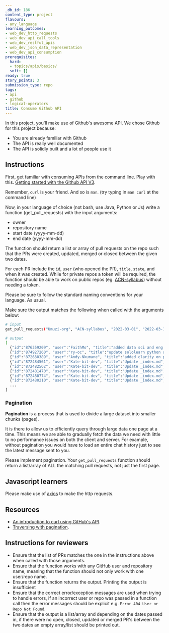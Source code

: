```yaml
---
_db_id: 186
content_type: project
flavours:
- any_language
learning_outcomes:
- web_dev_http_requests
- web_dev_api_call_tools
- web_dev_restful_apis
- web_dev_json_data_representation
- web_dev_api_consumption
prerequisites:
  hard:
  - topics/apis/basics/
  soft: []
ready: true
story_points: 3
submission_type: repo
tags:
- api
- github
- logical-operators
title: Consume Github API
---
```


In this project, you'll make use of Github's awesome API. We chose Github for this project because:

- You are already familiar with Github
- The API is really well documented
- The API is solidly built and a lot of people use it

## Instructions

First, get familiar with consuming APIs from the command line. Play with this. [Getting started with the Github API V3](https://developer.github.com/v3/guides/getting-started/).

Remember, `curl` is your friend. And so is `man`. (try typing in `man curl` at the command line)

Now, in your language of choice (not bash, use Java, Python or Js) write a function (get_pull_requests) with the input arguments:

- owner
- repository name
- start date (yyyy-mm-dd)
- end date (yyyy-mm-dd)

The function should return a list or array of pull requests on the repo such that the PRs were created, updated, merged or closed between the given two dates.

For each PR include the `id`, `user` (who opened the PR), `title`, `state`, and when it was created.
While for private repos a token will be required, the function should be able to work on public repos (eg. [ACN-syllabus](https://github.com/Umuzi-org/ACN-syllabus)) without needing a token.

Please be sure to follow the standard naming conventions for your language. As usual.

Make sure the output matches the following when called with the arguments below:

```bash
# input
get_pull_requests("Umuzi-org", "ACN-syllabus", "2022-03-01", "2022-03-10")

# output
[
  {"id":"876359209", "user":"FaithMo", "title":"added data sci and eng info", "state":"open", "created_at":"2022-03-10"},
  {"id":"874927260", "user":"ry-oc", "title":"update sololearn python and all contentlinks etc", "state":"closed", "created_at": "2022-03-09"},
  {"id":"872630389", "user":"Andy-Nkumane", "title":"added clarity on python error raising", "state":"open", "created_at":"2022-03-07"},
  {"id":"872484561", "user":"Kate-bit-dev", "title":"Update _index.md", "state":"closed", "created_at":"2022-03-06"},
  {"id":"872482562", "user":"Kate-bit-dev", "title":"Update _index.md", "state":"open", "created_at":"2022-03-06"},
  {"id":"872481470", "user":"Kate-bit-dev", "title":"Update _index.md", "state":"closed", "created_at":"2022-03-06"},
  {"id":"872480774", "user":"Kate-bit-dev", "title":"Update _index.md", "state":"closed", "created_at":"2022-03-06"},
  {"id":"872480210", "user":"Kate-bit-dev", "title":"Update _index.md", "state":"closed", "created_at":"2022-03-06"},
  ...
]
```

### Pagination

**Pagination** is a process that is used to divide a large dataset into smaller chunks (pages).

It is there to allow us to efficiently query through large data one page at a time.
This means we are able to gradually fetch the data we need with little to no performance issues on both the client and server.
For example, without pagination you would have to load an entire chat history just to see the latest message sent to you.

Please implement pagination. Your `get_pull_requests` function should return a list/array of ALL the matching pull requests, not just the first page.

## Javascript learners

Please make use of [axios](https://axios-http.com/docs/intro) to make the http requests.

## Resources

- [An introduction to curl using GitHub's API](https://gist.github.com/tazjel/8735770).
- [Traversing with pagination](https://docs.github.com/en/rest/guides/traversing-with-pagination#basics-of-pagination).

## Instructions for reviewers

- Ensure that the list of PRs matches the one in the instructions above when called with those arguments.
- Ensure that the function works with any GitHub user and repository name, meaning that the function should not only work with one user/repo name.
- Ensure that the function returns the output. Printing the output is insufficient
- Ensure that the correct error/exception messages are used when trying to handle errors, if an incorrect user or repo was passed in a function call then the error messages should be explicit e.g. `Error 404 User or Repo Not Found`.
- Ensure that the output is a list/array and depending on the dates passed in, if there were no open, closed, updated or merged PR's between the two dates an empty array/list should be printed out.